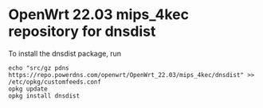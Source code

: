 OpenWrt 22.03 mips_4kec repository for dnsdist
========

To install the dnsdist package, run

```
echo "src/gz pdns https://repo.powerdns.com/openwrt/OpenWrt_22.03/mips_4kec/dnsdist" >> /etc/opkg/customfeeds.conf
opkg update
opkg install dnsdist
```
